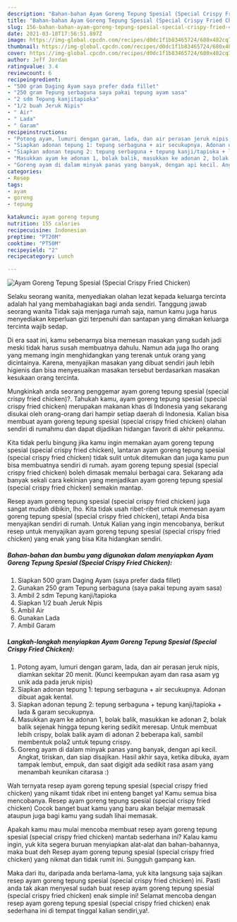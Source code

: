```yaml
---
description: "Bahan-bahan Ayam Goreng Tepung Spesial (Special Crispy Fried Chicken) yang nikmat dan Mudah Dibuat"
title: "Bahan-bahan Ayam Goreng Tepung Spesial (Special Crispy Fried Chicken) yang nikmat dan Mudah Dibuat"
slug: 156-bahan-bahan-ayam-goreng-tepung-spesial-special-crispy-fried-chicken-yang-nikmat-dan-mudah-dibuat
date: 2021-03-10T17:56:51.897Z
image: https://img-global.cpcdn.com/recipes/d0dc1f1b83465724/680x482cq70/ayam-goreng-tepung-spesial-special-crispy-fried-chicken-foto-resep-utama.jpg
thumbnail: https://img-global.cpcdn.com/recipes/d0dc1f1b83465724/680x482cq70/ayam-goreng-tepung-spesial-special-crispy-fried-chicken-foto-resep-utama.jpg
cover: https://img-global.cpcdn.com/recipes/d0dc1f1b83465724/680x482cq70/ayam-goreng-tepung-spesial-special-crispy-fried-chicken-foto-resep-utama.jpg
author: Jeff Jordan
ratingvalue: 3.4
reviewcount: 6
recipeingredient:
- "500 gram Daging Ayam saya prefer dada fillet"
- "250 gram Tepung serbaguna saya pakai tepung ayam sasa"
- "2 sdm Tepung kanjitapioka"
- "1/2 buah Jeruk Nipis"
- " Air"
- " Lada"
- " Garam"
recipeinstructions:
- "Potong ayam, lumuri dengan garam, lada, dan air perasan jeruk nipis, diamkan sekitar 20 menit. (Kunci keempukan ayam dan rasa asam yg unik ada pada jeruk nipis)"
- "Siapkan adonan tepung 1: tepung serbaguna + air secukupnya. Adonan dibuat agak kental."
- "Siapkan adonan tepung 2: tepung serbaguna + tepung kanji/tapioka + lada &amp; garam secukupnya."
- "Masukkan ayam ke adonan 1, bolak balik, masukkan ke adonan 2, bolak balik sejenak hingga tepung kering sedikit meresap. Untuk membuat lebih crispy, bolak balik ayam di adonan 2 beberapa kali, sambil membentuk pola2 untuk tepung crispy."
- "Goreng ayam di dalam minyak panas yang banyak, dengan api kecil. Angkat, tiriskan, dan siap disajikan. Hasil akhir saya, ketika dibuka, ayam tampak lembut, empuk, dan saat digigit ada sedikit rasa asam yang menambah keunikan citarasa :)"
categories:
- Resep
tags:
- ayam
- goreng
- tepung

katakunci: ayam goreng tepung 
nutrition: 155 calories
recipecuisine: Indonesian
preptime: "PT20M"
cooktime: "PT50M"
recipeyield: "2"
recipecategory: Lunch

---
```



![Ayam Goreng Tepung Spesial (Special Crispy Fried Chicken)](https://img-global.cpcdn.com/recipes/d0dc1f1b83465724/680x482cq70/ayam-goreng-tepung-spesial-special-crispy-fried-chicken-foto-resep-utama.jpg)

Selaku seorang wanita, menyediakan olahan lezat kepada keluarga tercinta adalah hal yang membahagiakan bagi anda sendiri. Tanggung jawab seorang  wanita Tidak saja menjaga rumah saja, namun kamu juga harus menyediakan keperluan gizi terpenuhi dan santapan yang dimakan keluarga tercinta wajib sedap.

Di era  saat ini, kamu sebenarnya bisa memesan masakan yang sudah jadi meski tidak harus susah membuatnya dahulu. Namun ada juga lho orang yang memang ingin menghidangkan yang terenak untuk orang yang dicintainya. Karena, menyajikan masakan yang dibuat sendiri jauh lebih higienis dan bisa menyesuaikan masakan tersebut berdasarkan masakan kesukaan orang tercinta. 



Mungkinkah anda seorang penggemar ayam goreng tepung spesial (special crispy fried chicken)?. Tahukah kamu, ayam goreng tepung spesial (special crispy fried chicken) merupakan makanan khas di Indonesia yang sekarang disukai oleh orang-orang dari hampir setiap daerah di Indonesia. Kalian bisa membuat ayam goreng tepung spesial (special crispy fried chicken) olahan sendiri di rumahmu dan dapat dijadikan hidangan favorit di akhir pekanmu.

Kita tidak perlu bingung jika kamu ingin memakan ayam goreng tepung spesial (special crispy fried chicken), lantaran ayam goreng tepung spesial (special crispy fried chicken) tidak sulit untuk ditemukan dan juga kamu pun bisa membuatnya sendiri di rumah. ayam goreng tepung spesial (special crispy fried chicken) boleh dimasak memalui berbagai cara. Sekarang ada banyak sekali cara kekinian yang menjadikan ayam goreng tepung spesial (special crispy fried chicken) semakin mantap.

Resep ayam goreng tepung spesial (special crispy fried chicken) juga sangat mudah dibikin, lho. Kita tidak usah ribet-ribet untuk memesan ayam goreng tepung spesial (special crispy fried chicken), tetapi Anda bisa menyajikan sendiri di rumah. Untuk Kalian yang ingin mencobanya, berikut resep untuk menyajikan ayam goreng tepung spesial (special crispy fried chicken) yang enak yang bisa Kita hidangkan sendiri.

<!--inarticleads1-->

##### Bahan-bahan dan bumbu yang digunakan dalam menyiapkan Ayam Goreng Tepung Spesial (Special Crispy Fried Chicken):

1. Siapkan 500 gram Daging Ayam (saya prefer dada fillet)
1. Gunakan 250 gram Tepung serbaguna (saya pakai tepung ayam sasa)
1. Ambil 2 sdm Tepung kanji/tapioka
1. Siapkan 1/2 buah Jeruk Nipis
1. Ambil  Air
1. Gunakan  Lada
1. Ambil  Garam




<!--inarticleads2-->

##### Langkah-langkah menyiapkan Ayam Goreng Tepung Spesial (Special Crispy Fried Chicken):

1. Potong ayam, lumuri dengan garam, lada, dan air perasan jeruk nipis, diamkan sekitar 20 menit. (Kunci keempukan ayam dan rasa asam yg unik ada pada jeruk nipis)
1. Siapkan adonan tepung 1: tepung serbaguna + air secukupnya. Adonan dibuat agak kental.
1. Siapkan adonan tepung 2: tepung serbaguna + tepung kanji/tapioka + lada &amp; garam secukupnya.
1. Masukkan ayam ke adonan 1, bolak balik, masukkan ke adonan 2, bolak balik sejenak hingga tepung kering sedikit meresap. Untuk membuat lebih crispy, bolak balik ayam di adonan 2 beberapa kali, sambil membentuk pola2 untuk tepung crispy.
1. Goreng ayam di dalam minyak panas yang banyak, dengan api kecil. Angkat, tiriskan, dan siap disajikan. Hasil akhir saya, ketika dibuka, ayam tampak lembut, empuk, dan saat digigit ada sedikit rasa asam yang menambah keunikan citarasa :)




Wah ternyata resep ayam goreng tepung spesial (special crispy fried chicken) yang nikamt tidak ribet ini enteng banget ya! Kamu semua bisa mencobanya. Resep ayam goreng tepung spesial (special crispy fried chicken) Cocok banget buat kamu yang baru akan belajar memasak ataupun juga bagi kamu yang sudah lihai memasak.

Apakah kamu mau mulai mencoba membuat resep ayam goreng tepung spesial (special crispy fried chicken) mantab sederhana ini? Kalau kamu ingin, yuk kita segera buruan menyiapkan alat-alat dan bahan-bahannya, maka buat deh Resep ayam goreng tepung spesial (special crispy fried chicken) yang nikmat dan tidak rumit ini. Sungguh gampang kan. 

Maka dari itu, daripada anda berlama-lama, yuk kita langsung saja sajikan resep ayam goreng tepung spesial (special crispy fried chicken) ini. Pasti anda tak akan menyesal sudah buat resep ayam goreng tepung spesial (special crispy fried chicken) enak simple ini! Selamat mencoba dengan resep ayam goreng tepung spesial (special crispy fried chicken) enak sederhana ini di tempat tinggal kalian sendiri,ya!.

